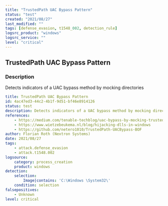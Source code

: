 ```yaml
---
title: "TrustedPath UAC Bypass Pattern"
status: "test"
created: "2021/08/27"
last_modified: ""
tags: [defense_evasion, t1548_002, detection_rule]
logsrc_product: "windows"
logsrc_service: ""
level: "critical"
---
```


## TrustedPath UAC Bypass Pattern

### Description

Detects indicators of a UAC bypass method by mocking directories

```yml
title: TrustedPath UAC Bypass Pattern
id: 4ac47ed3-44c2-4b1f-9d51-bf46e8914126
status: test
description: Detects indicators of a UAC bypass method by mocking directories
references:
    - https://medium.com/tenable-techblog/uac-bypass-by-mocking-trusted-directories-24a96675f6e
    - https://www.wietzebeukema.nl/blog/hijacking-dlls-in-windows
    - https://github.com/netero1010/TrustedPath-UACBypass-BOF
author: Florian Roth (Nextron Systems)
date: 2021/08/27
tags:
    - attack.defense_evasion
    - attack.t1548.002
logsource:
    category: process_creation
    product: windows
detection:
    selection:
        Image|contains: 'C:\Windows \System32\'
    condition: selection
falsepositives:
    - Unknown
level: critical

```
